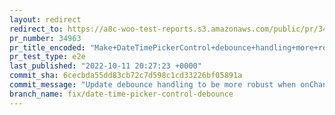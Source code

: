 ```yaml
---
layout: redirect
redirect_to: https://a8c-woo-test-reports.s3.amazonaws.com/public/pr/34963/e2e/index.html
pr_number: 34963
pr_title_encoded: "Make+DateTimePickerControl+debounce+handling+more+robust"
pr_test_type: e2e
last_published: "2022-10-11 20:27:23 +0000"
commit_sha: 6cecbda55dd83cb72c7d598c1cd33226bf05891a
commit_message: "Update debounce handling to be more robust when onChange prop changes"
branch_name: fix/date-time-picker-control-debounce
---
```

